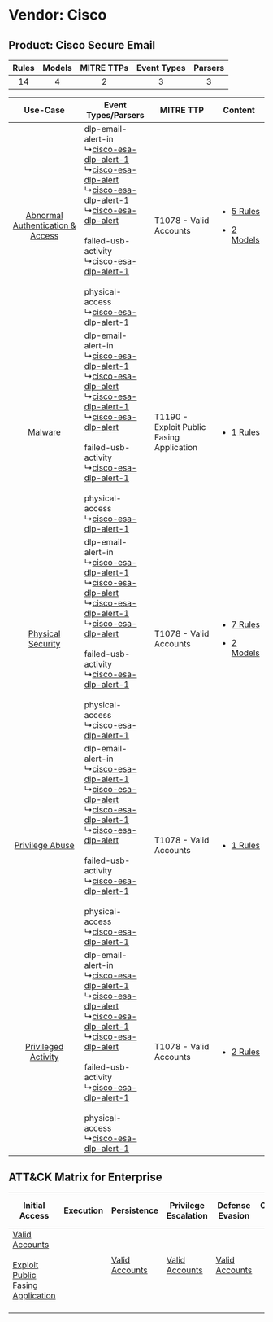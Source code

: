 Vendor: Cisco
=============
Product: Cisco Secure Email
---------------------------
| Rules | Models | MITRE TTPs | Event Types | Parsers |
|:-----:|:------:|:----------:|:-----------:|:-------:|
|  14   |   4    |     2      |      3      |    3    |

|    Use-Case    | Event Types/Parsers    | MITRE TTP    | Content    |
|:----:| ---- | ---- | ---- |
| [Abnormal Authentication & Access](../../../UseCases/uc_abnormal_authentication_&_access.md) |  dlp-email-alert-in<br> ↳[cisco-esa-dlp-alert-1](Ps/pC_ciscoesadlpalert1.md)<br> ↳[cisco-esa-dlp-alert](Ps/pC_ciscoesadlpalert.md)<br> ↳[cisco-esa-dlp-alert-1](Ps/pC_ciscoesadlpalert1.md)<br> ↳[cisco-esa-dlp-alert](Ps/pC_ciscoesadlpalert.md)<br><br> failed-usb-activity<br> ↳[cisco-esa-dlp-alert-1](Ps/pC_ciscoesadlpalert1.md)<br><br> physical-access<br> ↳[cisco-esa-dlp-alert-1](Ps/pC_ciscoesadlpalert1.md)<br> | T1078 - Valid Accounts<br>    | [<ul><li>5 Rules</li></ul><ul><li>2 Models</li></ul>](RM/r_m_cisco_cisco_secure_email_Abnormal_Authentication_&_Access.md) |
|    [Malware](../../../UseCases/uc_malware.md)    |  dlp-email-alert-in<br> ↳[cisco-esa-dlp-alert-1](Ps/pC_ciscoesadlpalert1.md)<br> ↳[cisco-esa-dlp-alert](Ps/pC_ciscoesadlpalert.md)<br> ↳[cisco-esa-dlp-alert-1](Ps/pC_ciscoesadlpalert1.md)<br> ↳[cisco-esa-dlp-alert](Ps/pC_ciscoesadlpalert.md)<br><br> failed-usb-activity<br> ↳[cisco-esa-dlp-alert-1](Ps/pC_ciscoesadlpalert1.md)<br><br> physical-access<br> ↳[cisco-esa-dlp-alert-1](Ps/pC_ciscoesadlpalert1.md)<br> | T1190 - Exploit Public Fasing Application<br> | [<ul><li>1 Rules</li></ul>](RM/r_m_cisco_cisco_secure_email_Malware.md)    |
|    [Physical Security](../../../UseCases/uc_physical_security.md)    |  dlp-email-alert-in<br> ↳[cisco-esa-dlp-alert-1](Ps/pC_ciscoesadlpalert1.md)<br> ↳[cisco-esa-dlp-alert](Ps/pC_ciscoesadlpalert.md)<br> ↳[cisco-esa-dlp-alert-1](Ps/pC_ciscoesadlpalert1.md)<br> ↳[cisco-esa-dlp-alert](Ps/pC_ciscoesadlpalert.md)<br><br> failed-usb-activity<br> ↳[cisco-esa-dlp-alert-1](Ps/pC_ciscoesadlpalert1.md)<br><br> physical-access<br> ↳[cisco-esa-dlp-alert-1](Ps/pC_ciscoesadlpalert1.md)<br> | T1078 - Valid Accounts<br>    | [<ul><li>7 Rules</li></ul><ul><li>2 Models</li></ul>](RM/r_m_cisco_cisco_secure_email_Physical_Security.md)    |
|    [Privilege Abuse](../../../UseCases/uc_privilege_abuse.md)    |  dlp-email-alert-in<br> ↳[cisco-esa-dlp-alert-1](Ps/pC_ciscoesadlpalert1.md)<br> ↳[cisco-esa-dlp-alert](Ps/pC_ciscoesadlpalert.md)<br> ↳[cisco-esa-dlp-alert-1](Ps/pC_ciscoesadlpalert1.md)<br> ↳[cisco-esa-dlp-alert](Ps/pC_ciscoesadlpalert.md)<br><br> failed-usb-activity<br> ↳[cisco-esa-dlp-alert-1](Ps/pC_ciscoesadlpalert1.md)<br><br> physical-access<br> ↳[cisco-esa-dlp-alert-1](Ps/pC_ciscoesadlpalert1.md)<br> | T1078 - Valid Accounts<br>    | [<ul><li>1 Rules</li></ul>](RM/r_m_cisco_cisco_secure_email_Privilege_Abuse.md)    |
|    [Privileged Activity](../../../UseCases/uc_privileged_activity.md)    |  dlp-email-alert-in<br> ↳[cisco-esa-dlp-alert-1](Ps/pC_ciscoesadlpalert1.md)<br> ↳[cisco-esa-dlp-alert](Ps/pC_ciscoesadlpalert.md)<br> ↳[cisco-esa-dlp-alert-1](Ps/pC_ciscoesadlpalert1.md)<br> ↳[cisco-esa-dlp-alert](Ps/pC_ciscoesadlpalert.md)<br><br> failed-usb-activity<br> ↳[cisco-esa-dlp-alert-1](Ps/pC_ciscoesadlpalert1.md)<br><br> physical-access<br> ↳[cisco-esa-dlp-alert-1](Ps/pC_ciscoesadlpalert1.md)<br> | T1078 - Valid Accounts<br>    | [<ul><li>2 Rules</li></ul>](RM/r_m_cisco_cisco_secure_email_Privileged_Activity.md)    |

ATT&CK Matrix for Enterprise
----------------------------
| Initial Access                                                                                                                                            | Execution | Persistence                                                         | Privilege Escalation                                                | Defense Evasion                                                     | Credential Access | Discovery | Lateral Movement | Collection | Command and Control | Exfiltration | Impact |
| --------------------------------------------------------------------------------------------------------------------------------------------------------- | --------- | ------------------------------------------------------------------- | ------------------------------------------------------------------- | ------------------------------------------------------------------- | ----------------- | --------- | ---------------- | ---------- | ------------------- | ------------ | ------ |
| [Valid Accounts](https://attack.mitre.org/techniques/T1078)<br><br>[Exploit Public Fasing Application](https://attack.mitre.org/techniques/T1190)<br><br> |           | [Valid Accounts](https://attack.mitre.org/techniques/T1078)<br><br> | [Valid Accounts](https://attack.mitre.org/techniques/T1078)<br><br> | [Valid Accounts](https://attack.mitre.org/techniques/T1078)<br><br> |                   |           |                  |            |                     |              |        |